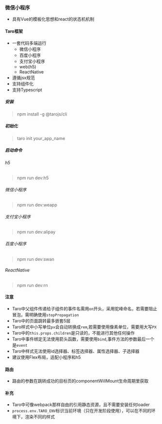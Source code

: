 ### 微信小程序
- 具有Vue的模板化思想和react的状态机机制


#### Taro框架
- 一套代码多端运行
   + 微信小程序
   + 百度小程序
   + 支付宝小程序
   + web(h5)
   + ReactNative
- 遵循jsx规范
- 支持组件化
- 支持Typescript

##### 安装
> npm install -g @tarojs/cli

##### 初始化
> taro init your_app_name

##### 启动命令
###### h5
> npm run dev:h5
###### 微信小程序
> npm run dev:weapp
###### 支付宝小程序
> npm run dev:alipay
###### 百度小程序
> npm run dev:swan
###### ReactNative
> npm run dev:rn

#### 注意
- Taro中父组件传递给子组件的事件名需用`on`开头，采用驼峰命名，若需要阻止冒泡，需明确使用`stopPropagation`
- Taro中的页面跳转最多嵌套5层
- Taro样式中小写单位`px`会自动转换成`rem`,若需要使用像素单位，需要用大写`PX`
- Taro中的`this.props.children`是只读的，不能进行其他任何操作
- Taro中事件绑定无法使用箭头函数，需要使用`bind`,事件方法的参数最后一个是`event`
- Taro中样式无法使用id选择器、标签选择器、属性选择器、子选择器
- 建议使用Flex布局，适配小程序和h5

#### 路由
- 路由的参数在跳转成功的目标页的componentWillMount生命周期里获取

#### 补充
- Taro中可像webpack那样自由的引用静态资源，且不需要安装任何loader
- `process.env.TARO_ENV`标识当前环境（只在开发阶段使用），可以在不同的环境下，渲染不同的样式